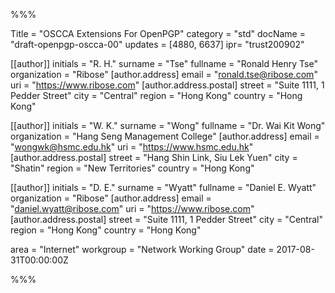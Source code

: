%%%

Title = "OSCCA Extensions For OpenPGP"
category = "std"
docName = "draft-openpgp-oscca-00"
updates = [4880, 6637]
ipr= "trust200902"

[[author]]
initials = "R. H."
surname = "Tse"
fullname = "Ronald Henry Tse"
organization = "Ribose"
  [author.address]
  email = "ronald.tse@ribose.com"
  uri = "https://www.ribose.com"
    [author.address.postal]
    street = "Suite 1111, 1 Pedder Street"
    city = "Central"
    region = "Hong Kong"
    country = "Hong Kong"

[[author]]
initials = "W. K."
surname = "Wong"
fullname = "Dr. Wai Kit Wong"
organization = "Hang Seng Management College"
  [author.address]
  email = "wongwk@hsmc.edu.hk"
  uri = "https://www.hsmc.edu.hk"
    [author.address.postal]
    street = "Hang Shin Link, Siu Lek Yuen"
    city = "Shatin"
    region = "New Territories"
    country = "Hong Kong"

[[author]]
initials = "D. E."
surname = "Wyatt"
fullname = "Daniel E. Wyatt"
organization = "Ribose"
  [author.address]
  email = "daniel.wyatt@ribose.com"
  uri = "https://www.ribose.com"
    [author.address.postal]
    street = "Suite 1111, 1 Pedder Street"
    city = "Central"
    region = "Hong Kong"
    country = "Hong Kong"

area = "Internet"
workgroup = "Network Working Group"
date = 2017-08-31T00:00:00Z

%%%

